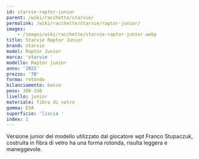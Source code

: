 ```yaml
---
id: starvie-raptor-junior
parent: /wiki/racchette/starvie/
permalink: /wiki/racchette/starvie/raptor-junior/
images:
    - /images/wiki/racchette/starvie-raptor-junior.webp
title: Starvie Raptor Junior
brand: starvie
model: Raptor Junior
marca: 'starvie '
modello: Raptor junior
anno: '2021'
prezzo: '70'
forma: rotonda
bilanciamento: basso
peso: 300-330
livello: junior
materiale: fibra di vetro
gomma: EVA
superficie: 'liscia '
index: 1
---
```

Versione junior del modello utilizzato dal giocatore wpt Franco Stupaczuk, costruita in fibra di vetro ha una forma rotonda, risulta leggera e maneggevole.